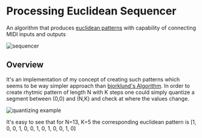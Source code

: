 # Processing Euclidean Sequencer
An algorithm that produces [euclidean patterns](http://cgm.cs.mcgill.ca/~godfried/publications/banff.pdf) with capability of connecting MIDI inputs and outputs

![sequencer](https://i.imgur.com/LKizpDt.png)

## Overview
It's an implementation of my concept of creating such patterns which seems to be way simpler approach than [bjorklund's Algorithm](https://github.com/brianhouse/bjorklund). In order to create rhytmic pattern of length N with K steps one could simply quantize a segment between (0,0) and (N,K) and check at where the values change.

![quantizing example](https://i.imgur.com/80rE6MC.png)

It's easy to see that for N=13, K=5 the corresponding euclidean pattern is [1, 0, 0, 1, 0, 0, 1, 0, 1, 0, 0, 1, 0]

